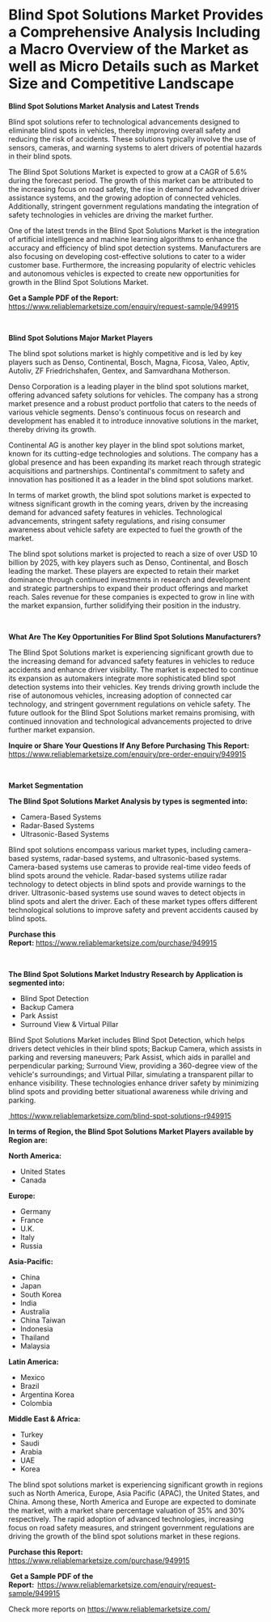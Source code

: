 <p><h1>Blind Spot Solutions Market Provides a Comprehensive Analysis Including a Macro Overview of the Market as well as Micro Details such as Market Size and Competitive Landscape</h1></p><p><strong>Blind Spot Solutions Market Analysis and Latest Trends</strong></p>
<p><p>Blind spot solutions refer to technological advancements designed to eliminate blind spots in vehicles, thereby improving overall safety and reducing the risk of accidents. These solutions typically involve the use of sensors, cameras, and warning systems to alert drivers of potential hazards in their blind spots.</p><p>The Blind Spot Solutions Market is expected to grow at a CAGR of 5.6% during the forecast period. The growth of this market can be attributed to the increasing focus on road safety, the rise in demand for advanced driver assistance systems, and the growing adoption of connected vehicles. Additionally, stringent government regulations mandating the integration of safety technologies in vehicles are driving the market further.</p><p>One of the latest trends in the Blind Spot Solutions Market is the integration of artificial intelligence and machine learning algorithms to enhance the accuracy and efficiency of blind spot detection systems. Manufacturers are also focusing on developing cost-effective solutions to cater to a wider customer base. Furthermore, the increasing popularity of electric vehicles and autonomous vehicles is expected to create new opportunities for growth in the Blind Spot Solutions Market.</p></p>
<p><strong>Get a Sample PDF of the Report:&nbsp;</strong> <a href="https://www.reliablemarketsize.com/enquiry/request-sample/949915">https://www.reliablemarketsize.com/enquiry/request-sample/949915</a></p>
<p>&nbsp;</p>
<p><strong>Blind Spot Solutions Major Market Players</strong></p>
<p><p>The blind spot solutions market is highly competitive and is led by key players such as Denso, Continental, Bosch, Magna, Ficosa, Valeo, Aptiv, Autoliv, ZF Friedrichshafen, Gentex, and Samvardhana Motherson. </p><p>Denso Corporation is a leading player in the blind spot solutions market, offering advanced safety solutions for vehicles. The company has a strong market presence and a robust product portfolio that caters to the needs of various vehicle segments. Denso's continuous focus on research and development has enabled it to introduce innovative solutions in the market, thereby driving its growth.</p><p>Continental AG is another key player in the blind spot solutions market, known for its cutting-edge technologies and solutions. The company has a global presence and has been expanding its market reach through strategic acquisitions and partnerships. Continental's commitment to safety and innovation has positioned it as a leader in the blind spot solutions market.</p><p>In terms of market growth, the blind spot solutions market is expected to witness significant growth in the coming years, driven by the increasing demand for advanced safety features in vehicles. Technological advancements, stringent safety regulations, and rising consumer awareness about vehicle safety are expected to fuel the growth of the market.</p><p>The blind spot solutions market is projected to reach a size of over USD 10 billion by 2025, with key players such as Denso, Continental, and Bosch leading the market. These players are expected to retain their market dominance through continued investments in research and development and strategic partnerships to expand their product offerings and market reach. Sales revenue for these companies is expected to grow in line with the market expansion, further solidifying their position in the industry.</p></p>
<p>&nbsp;</p>
<p><strong>What Are The Key Opportunities For Blind Spot Solutions Manufacturers?</strong></p>
<p><p>The Blind Spot Solutions market is experiencing significant growth due to the increasing demand for advanced safety features in vehicles to reduce accidents and enhance driver visibility. The market is expected to continue its expansion as automakers integrate more sophisticated blind spot detection systems into their vehicles. Key trends driving growth include the rise of autonomous vehicles, increasing adoption of connected car technology, and stringent government regulations on vehicle safety. The future outlook for the Blind Spot Solutions market remains promising, with continued innovation and technological advancements projected to drive further market expansion.</p></p>
<p><strong>Inquire or Share Your Questions If Any Before Purchasing This Report:</strong> <a href="https://www.reliablemarketsize.com/enquiry/pre-order-enquiry/949915">https://www.reliablemarketsize.com/enquiry/pre-order-enquiry/949915</a></p>
<p>&nbsp;</p>
<p><strong>Market Segmentation</strong></p>
<p><strong>The Blind Spot Solutions Market Analysis by types is segmented into:</strong></p>
<p><ul><li>Camera-Based Systems</li><li>Radar-Based Systems</li><li>Ultrasonic-Based Systems</li></ul></p>
<p><p>Blind spot solutions encompass various market types, including camera-based systems, radar-based systems, and ultrasonic-based systems. Camera-based systems use cameras to provide real-time video feeds of blind spots around the vehicle. Radar-based systems utilize radar technology to detect objects in blind spots and provide warnings to the driver. Ultrasonic-based systems use sound waves to detect objects in blind spots and alert the driver. Each of these market types offers different technological solutions to improve safety and prevent accidents caused by blind spots.</p></p>
<p><strong>Purchase this Report:&nbsp;</strong><a href="https://www.reliablemarketsize.com/purchase/949915">https://www.reliablemarketsize.com/purchase/949915</a></p>
<p>&nbsp;</p>
<p><strong>The Blind Spot Solutions Market Industry Research by Application is segmented into:</strong></p>
<p><ul><li>Blind Spot Detection</li><li>Backup Camera</li><li>Park Assist</li><li>Surround View & Virtual Pillar</li></ul></p>
<p><p>Blind Spot Solutions Market includes Blind Spot Detection, which helps drivers detect vehicles in their blind spots; Backup Camera, which assists in parking and reversing maneuvers; Park Assist, which aids in parallel and perpendicular parking; Surround View, providing a 360-degree view of the vehicle's surroundings; and Virtual Pillar, simulating a transparent pillar to enhance visibility. These technologies enhance driver safety by minimizing blind spots and providing better situational awareness while driving and parking.</p></p>
<p><a href="https://www.reliablemarketsize.com/blind-spot-solutions-r949915">&nbsp;https://www.reliablemarketsize.com/blind-spot-solutions-r949915</a></p>
<p><strong>In terms of Region, the Blind Spot Solutions Market Players available by Region are:</strong></p>
<p>
    <p> <strong> North America: </strong>
        <ul>
            <li>United States</li>
            <li>Canada</li>
        </ul>
        </p> 
    <p> <strong> Europe: </strong>
        <ul>
            <li>Germany</li>
            <li>France</li>
            <li>U.K.</li>
            <li>Italy</li>
            <li>Russia</li>
        </ul>
        </p> 
    <p> <strong> Asia-Pacific: </strong>
        <ul>
            <li>China</li>
            <li>Japan</li>
            <li>South Korea</li>
            <li>India</li>
            <li>Australia</li>
            <li>China Taiwan</li>
            <li>Indonesia</li>
            <li>Thailand</li>
            <li>Malaysia</li>
        </ul>
        </p> 
    <p> <strong> Latin America: </strong>
        <ul>
            <li>Mexico</li>
            <li>Brazil</li>
            <li>Argentina Korea</li>
            <li>Colombia</li>
        </ul>
        </p> 
    <p> <strong> Middle East & Africa: </strong>
        <ul>
            <li>Turkey</li>
            <li>Saudi</li>
            <li>Arabia</li>
            <li>UAE</li>
            <li>Korea</li>
        </ul>
    </p>
    </p>
<p><p>The blind spot solutions market is experiencing significant growth in regions such as North America, Europe, Asia Pacific (APAC), the United States, and China. Among these, North America and Europe are expected to dominate the market, with a market share percentage valuation of 35% and 30% respectively. The rapid adoption of advanced technologies, increasing focus on road safety measures, and stringent government regulations are driving the growth of the blind spot solutions market in these regions.</p></p>
<p><strong>Purchase this Report: </strong><a href="https://www.reliablemarketsize.com/purchase/949915">https://www.reliablemarketsize.com/purchase/949915</a></p>
<p>&nbsp;<strong>Get a Sample PDF of the Report:&nbsp;&nbsp;</strong><a href="https://www.reliablemarketsize.com/enquiry/request-sample/949915">https://www.reliablemarketsize.com/enquiry/request-sample/949915</a></p>
<p><strong></strong></p>
<p>Check more reports on <a href="https://www.reliablemarketsize.com/">https://www.reliablemarketsize.com/</a></p>